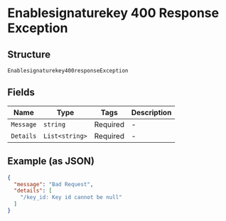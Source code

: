 
# Enablesignaturekey 400 Response Exception

## Structure

`Enablesignaturekey400responseException`

## Fields

| Name | Type | Tags | Description |
|  --- | --- | --- | --- |
| `Message` | `string` | Required | - |
| `Details` | `List<string>` | Required | - |

## Example (as JSON)

```json
{
  "message": "Bad Request",
  "details": [
    "/key_id: Key id cannot be null"
  ]
}
```


